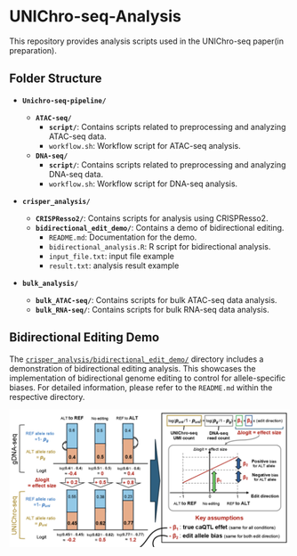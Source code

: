 # UNIChro-seq-Analysis

This repository provides analysis scripts used in the UNIChro-seq paper(in preparation).

## Folder Structure

- **`Unichro-seq-pipeline/`**  
  - **`ATAC-seq/`**  
    - **`script/`**: Contains scripts related to preprocessing and analyzing ATAC-seq data.
    - `workflow.sh`: Workflow script for ATAC-seq analysis.
  - **`DNA-seq/`**  
    - **`script/`**: Contains scripts related to preprocessing and analyzing DNA-seq data.
    - `workflow.sh`: Workflow script for DNA-seq analysis.
      
- **`crisper_analysis/`**  
  - **`CRISPResso2/`**: Contains scripts for analysis using CRISPResso2.
  - **`bidirectional_edit_demo/`**: Contains a demo of bidirectional editing.
    - `README.md`: Documentation for the demo.
    - `bidirectional_analysis.R`: R script for bidirectional analysis.
    - `input_file.txt`: input file example
    - `result.txt`: analysis result example

- **`bulk_analysis/`**  
  - **`bulk_ATAC-seq/`**: Contains scripts for bulk ATAC-seq data analysis.
  - **`bulk_RNA-seq/`**: Contains scripts for bulk RNA-seq data analysis.
    
## Bidirectional Editing Demo

The [`crisper_analysis/bidirectional_edit_demo/`](./crisper_analysis/bidirectional_edit_demo/) directory includes a demonstration of bidirectional editing analysis. This showcases the implementation of bidirectional genome editing to control for allele-specific biases. For detailed information, please refer to the `README.md` within the respective directory.

![Bidirectional_concept](images/Bidirectional_concept.png)
